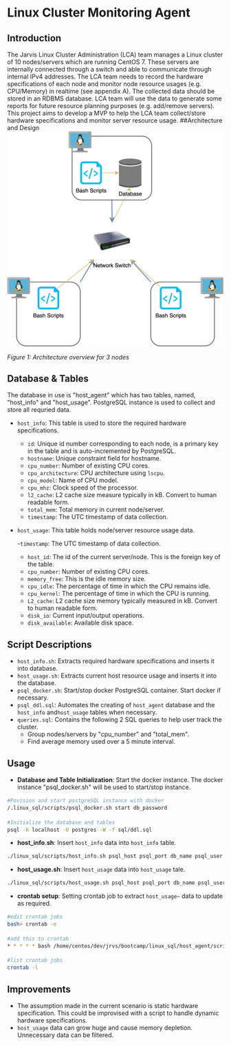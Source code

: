 # Linux Cluster Monitoring Agent
## Introduction
The Jarvis Linux Cluster Administration (LCA) team manages a Linux cluster of 10 nodes/servers which are running CentOS 7. These servers are internally connected through a switch and able to communicate through internal IPv4 addresses. The LCA team needs to record the hardware specifications of each node and monitor node resource usages (e.g. CPU/Memory) in realtime (see appendix A). The collected data should be stored in an RDBMS database. LCA team will use the data to generate some reports for future resource planning purposes (e.g. add/remove servers). This project aims to develop a MVP to help the LCA team collect/store hardware specifications and monitor server resource usage.
##Architecture and Design
![linux_SQL_arch](./assets/linux_SQL_arch.jpg)

_Figure 1: Architecture overview for 3 nodes_

## Database & Tables
The database in use is "host_agent" which has two tables, named, "host_info" and "host_usage". PostgreSQL instance is used to collect and store all requried data.

- `host_info`: This table is used to store the required hardware specifications.
  - `id`: Unique id number corresponding to each node, is a primary key in the table and is auto-incremented by PostgreSQL.
  - `hostname`: Unique constraint field for hostname.
  - `cpu_number`: Number of existing CPU cores.
  - `cpu_architecture`: CPU architecture using `lscpu`.
  - `cpu_model`: Name of CPU model.
  - `cpu_mhz`: Clock speed of the processor.
  - `l2_cache`: L2 cache size measure typically in kB. Convert to human readable form.
  - `total_mem`: Total memory in current node/server.
  - `timestamp`: The UTC timestamp of data collection.

- `host_usage`: This table holds node/server resource usage data.

  -`timestamp`: The UTC timestamp of data collection.
  - `host_id`: The id of the current server/node. This is the foreign key of the table.
  - `cpu_number`: Number of existing CPU cores.
  - `memory_free`: This is the idle memory size.
  - `cpu_idle`: The percentage of time in which the CPU remains idle.
  - `cpu_kernel`: The percentage of time in which the CPU is running.
  - `L2_cache`: L2 cache size memory typically measured in kB. Convert to human readable form.
  - `disk_io`: Current input/output operations.
  - `disk_available`: Available disk space. 


## Script Descriptions
- `host_info.sh`: Extracts required hardware specifications and inserts it into database.
- `host_usage.sh`: Extracts current host resource usage and inserts it into the database.
- `psql_docker.sh`: Start/stop docker PostgreSQL container. Start docker if necessary.
- `psql_ddl.sql`: Automates the creating of `host_agent` database and the `host_info` and`host_usage` tables when necessary.
- `queries.sql`: Contains the following 2 SQL queries to help user track the cluster.
  - Group nodes/servers by "cpu_number" and "total_mem".
  - Find average memory used over a 5 minute interval.

## Usage
- **Database and Table Initialization**: Start the docker instance. The docker instance "psql_docker.sh" will be used to start/stop instance.
```Bash
#Povision and start postgreSQL instance with docker
/.linux_sql/scripts/psql_docker.sh start db_password

#Initialize the database and tables
psql -h localhost -U postgres -W -f sql/ddl.sql
```

- **host_info.sh**: Insert `host_info` data into `host_info` table.
```Bash
./linux_sql/scripts/host_info.sh psql_host psql_port db_name psql_user psql_password
```

- **host_usage.sh**: Insert `host_usage` data into `host_usage` tale.
```Bash
./linux_sql/scripts/host_usage.sh psql_host psql_port db_name psql_user psql_password
```

- **crontab setup**: Setting crontab job to extract `host_usage~` data to update as required.
```Bash
#edit crontab jobs
bash> crontab -e

#add this to crontab
* * * * * bash /home/centos/dev/jrvs/bootcamp/linux_sql/host_agent/scripts/host_usage.sh localhost 5432 host_agent postgres password > /tmp/host_usage.log

#list crontab jobs
crontab -l
```
## Improvements

- The assumption made in the current scenario is static hardware specification. This could be improvised with a script to handle dynamic hardware specifications.
- `host_usage` data can grow huge and cause memory depletion. Unnecessary data can be filtered.
